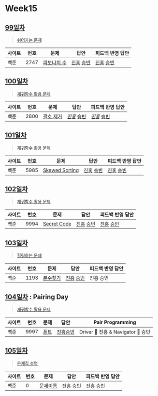 # Week15

## [99일차](Day99)

> [쉬어가는 문제](https://www.acmicpc.net/group/workbook/view/9797/32477)

| 사이트 | 번호 | 문제                 | 답안                | 피드백 반영 답안    |
| ------ | ---- | -------------------- | ------------------- | ------------------- |
| 백준   | 2747    | [피보나치 수](https://www.acmicpc.net/problem/2747) | [진홍](Day99/bj2747_kjh.java) [승빈](Day99/bj2747_wsb.java) | [진홍](Day99/bj2747_kjh_fb.java) [승빈](Day99/bj2747_wsb.java) |

## [100일차](Day100)

> [재귀함수 활용 문제](https://www.acmicpc.net/group/workbook/view/9797/32517)

| 사이트 | 번호 | 문제                 | 답안                | 피드백 반영 답안    |
| ------ | ---- | -------------------- | ------------------- | ------------------- |
| 백준   | 2800 | [괄호 제거](https://www.acmicpc.net/problem/2800) | *[진홍](Day100/bj2800_kjh.java)* [승빈](Day100/bj2800_wsb.java) | *[진홍](Day100/bj2800_kjh_fb.java)* [승빈](Day100/bj2800_wsb_fb.java) |

## [101일차](Day101)

> [재귀함수 활용 문제](https://www.acmicpc.net/group/workbook/view/9797/32542)

| 사이트 | 번호 | 문제                 | 답안                | 피드백 반영 답안    |
| ------ | ---- | -------------------- | ------------------- | ------------------- |
| 백준   | 5985    | [Skewed Sorting](https://www.acmicpc.net/problem/5985) | [진홍](Day101/bj5985_kjh.java) [승빈](Day101/bj5985_wsb.java) | [진홍](Day101/bj5985_kjh_fb.java) [승빈](Day101/bj5985_wsb.java) |

## [102일차](Day102)

> [재귀함수 활용 문제](https://www.acmicpc.net/group/workbook/view/9797/32578)

| 사이트 | 번호 | 문제                 | 답안                | 피드백 반영 답안    |
| ------ | ---- | -------------------- | ------------------- | ------------------- |
| 백준   | 9994 | [Secret Code](https://www.acmicpc.net/problem/9994) | [진홍](Day102/bj9994_kjh.java) [승빈](Day102/bj9994_wsb.java) | [진홍](Day102/bj9994_kjh_fb.java) [승빈](Day102/bj9994_wsb.java) |

## [103일차](Day103)

> [힐링하는 문제](https://www.acmicpc.net/group/workbook/view/9797/32592)

| 사이트 | 번호 | 문제                 | 답안                | 피드백 반영 답안    |
| ------ | ---- | -------------------- | ------------------- | ------------------- |
| 백준   | 1193    | [분수찾기](https://www.acmicpc.net/problem/1193) | [진홍](Day103/bj1193_kjh.java) [승빈](Day103/bj1193_wsb.java) | 진홍 승빈 |

## [104일차](Day104) : Pairing Day

> [재귀함수 활용 문제](https://www.acmicpc.net/group/workbook/view/9797/32630)

| 사이트 | 번호 | 문제                 | 답안                | Pair Programming    |
| ------ | ---- | -------------------- | ------------------- | ------------------- |
| 백준   | 9997 | [폰트](https://www.acmicpc.net/problem/9997) | [진홍승빈](Day104/bj9997_kjhwsb.java) | Driver 🚗 진홍 & Navigator 🧭 승빈 |

## [105일차](Day105)

> [문제집 설명](문제집링크)

| 사이트 | 번호 | 문제                 | 답안                | 피드백 반영 답안    |
| ------ | ---- | -------------------- | ------------------- | ------------------- |
| 백준   | 0    | [문제이름](문제링크) | 진홍 승빈 | 진홍 승빈 |
